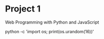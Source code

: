 # Project 1

Web Programming with Python and JavaScript

python -c 'import os; print(os.urandom(16))'
